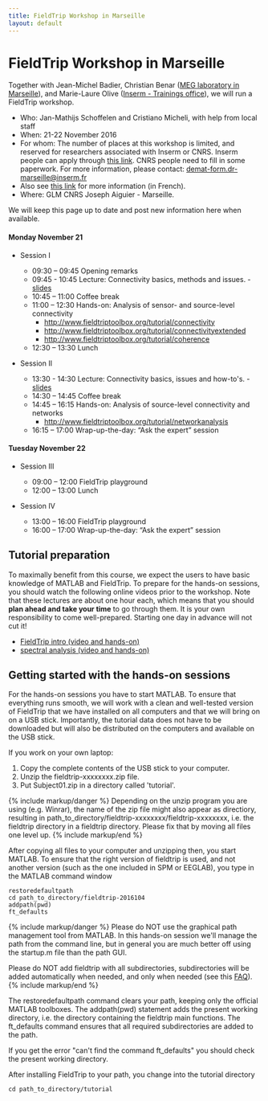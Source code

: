 ```yaml
---
title: FieldTrip Workshop in Marseille
layout: default
---
```


# FieldTrip Workshop in Marseille

Together with Jean-Michel Badier, Christian Benar ([MEG laboratory in Marseille](http://meg.univ-amu.fr/wiki/Main_Page)), and Marie-Laure Olive ([Inserm - Trainings office](</Inserm - Trainings office>)), we will run a FieldTrip workshop.

-   Who: Jan-Mathijs Schoffelen and Cristiano Micheli, with help from local staff
-   When: 21-22 November 2016
-   For whom: The number of places at this workshop is limited, and reserved for researchers associated with Inserm or CNRS. Inserm people can apply through [this link](https://www.sirene.inserm.fr). CNRS people need to fill in some paperwork. For more information, please contact: demat-form.dr-marseille@inserm.fr
-   Also see [ this link](http://meg.univ-amu.fr/images/Fiche_annonce_-_Connectivité_en_MEG_et_EEG_-_2016.pdf) for more information (in French).
-   Where: GLM CNRS Joseph Aiguier - Marseille.

We will keep this page up to date and post new information here when available.

#### Monday November 21

-   Session I

    -   09:30 – 09:45		Opening remarks
    -   09:45 - 10:45   Lecture: Connectivity basics, methods and issues. -  [slides](/assets/pdf/workshop/marseille2016b_connectivity.pdf)
    -   10:45 – 11:00		Coffee break
    -   11:00 – 12:30		Hands-on: Analysis of sensor- and source-level connectivity
        -   <http://www.fieldtriptoolbox.org/tutorial/connectivity>
        -   <http://www.fieldtriptoolbox.org/tutorial/connectivityextended>
        -   <http://www.fieldtriptoolbox.org/tutorial/coherence>
    -   12:30 – 13:30		Lunch

-   Session II
    -   13:30 - 14:30		Lecture: Connectivity basics, issues and how-to's. -  [slides](/assets/pdf/workshop/marseille2016b_connectivity2.pdf)
    -   14:30 – 14:45		Coffee break
    -   14:45 – 16:15	  Hands-on: Analysis of source-level connectivity and networks
        -   <http://www.fieldtriptoolbox.org/tutorial/networkanalysis>
    -   16:15 – 17:00		Wrap-up-the-day: “Ask the expert” session

#### Tuesday November 22

-   Session III

    -   09:00 – 12:00		FieldTrip playground
    -   12:00 – 13:00		Lunch

-   Session IV
    -   13:00 – 16:00		FieldTrip playground
    -   16:00 – 17:00		Wrap-up-the-day: “Ask the expert” session

## Tutorial preparation

To maximally benefit from this course, we expect the users to have basic knowledge of MATLAB and FieldTrip. To prepare for the hands-on sessions, you should watch the following online videos prior to the workshop. Note that these lectures are about one hour each, which means that you should **plan ahead and take your time** to go through them. It is your own responsibility to come well-prepared. Starting one day in advance will not cut it!

-   [FieldTrip intro (video and hands-on)](/tutorial/introduction)
-   [spectral analysis (video and hands-on)](/tutorial/timefrequencyanalysis)

## Getting started with the hands-on sessions

For the hands-on sessions you have to start MATLAB. To ensure that everything runs smooth, we will work with a clean and well-tested version of FieldTrip that we have installed on all computers and that we will bring on on a USB stick. Importantly, the tutorial data does not have to be downloaded but will also be distributed on the computers and available on the USB stick.

If you work on your own laptop:

1.  Copy the complete contents of the USB stick to your computer.
2.  Unzip the fieldtrip-xxxxxxxx.zip file.
3.  Put Subject01.zip in a directory called 'tutorial'.

{% include markup/danger %}
Depending on the unzip program you are using (e.g. Winrar), the name of the zip file might also appear as directiory, resulting in path_to_directory/fieldtrip-xxxxxxxx/fieldtrip-xxxxxxxx, i.e. the fieldtrip directory in a fieldtrip directory. Please fix that by moving all files one level up.
{% include markup/end %}

After copying all files to your computer and unzipping then, you start MATLAB. To ensure that the right version of fieldtrip is used, and not another version (such as the one included in SPM or EEGLAB), you type in the MATLAB command window

    restoredefaultpath
    cd path_to_directory/fieldtrip-2016104
    addpath(pwd)
    ft_defaults

{% include markup/danger %}
Please do NOT use the graphical path management tool from MATLAB. In this hands-on session we'll manage the path from the command line, but in general you are much better off using the startup.m file than the path GUI.

Please do NOT add fieldtrip with all subdirectories, subdirectories will be added automatically when needed, and only when needed (see this [FAQ](/faq/should_i_add_fieldtrip_with_all_subdirectories_to_my_matlab_path)).
{% include markup/end %}

The restoredefaultpath command clears your path, keeping only the
official MATLAB toolboxes. The addpath(pwd) statement adds the
present working directory, i.e. the directory containing the fieldtrip
main functions. The ft_defaults command ensures that all required
subdirectories are added to the path.

If you get the error "can't find the command ft_defaults" you should check the present working directory.

After installing FieldTrip to your path, you change into the tutorial directory

    cd path_to_directory/tutorial
